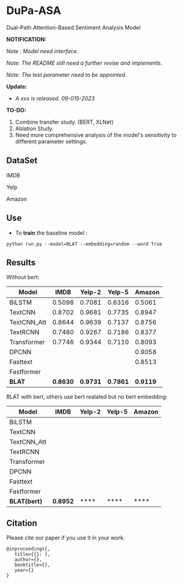 # DuPa-ASA
 Dual-Path Attention-Based Sentiment Analysis Model

**NOTIFICATION:**

_Note : Model need interface._

*Note: The README still need a further revise and implements.* 

*Note: The test parameter need to be appointed.*

__Update:__

* *A xxx is released. 09-015-2023*

**TO-DO:**

1. Combine transfer study. (BERT, XLNet)
2. Ablation Study.
3. Need more comprehensive analysis of the model's sensitivity to different parameter settings.

## DataSet

IMDB

Yelp

Amazon

## Use

* To **train** the  baseline model :

```shell
python run.py --model=BLAT --embedding=random --word True
```

## Results

Without bert:

| Model       | IMDB       | Yelp-2     | Yelp-5     | Amazon     |
| ----------- | ---------- | ---------- | ---------- | ---------- |
| BiLSTM      | 0.5098     | 0.7081     | 0.6316     | 0.5061     |
| TextCNN     | 0.8702     | 0.9681     | 0.7735     | 0.8947     |
| TextCNN_Att | 0.8644     | 0.9639     | 0.7137     | 0.8756     |
| TextRCNN    | 0.7480     | 0.9267     | 0.7186     | 0.8377     |
| Transformer | 0.7746     | 0.9344     | 0.7110     | 0.8093     |
| DPCNN       |            |            |            | 0.9058     |
| Fasttext    |            |            |            | 0.8513     |
| Fastformer  |            |            |            |            |
| **BLAT**    | **0.8630** | **0.9731** | **0.7861** | **0.9119** |

BLAT with bert, others use bert realated but no bert embedding:

| Model          | IMDB       | Yelp-2 | Yelp-5 | Amazon |
| -------------- | ---------- | ------ | ------ | ------ |
| BiLSTM         |            |        |        |        |
| TextCNN        |            |        |        |        |
| TextCNN_Att    |            |        |        |        |
| TextRCNN       |            |        |        |        |
| Transformer    |            |        |        |        |
| DPCNN          |            |        |        |        |
| Fasttext       |            |        |        |        |
| Fastformer     |            |        |        |        |
| **BLAT(bert)** | **0.8952** | ****   | ****   | ****   |

## Citation

Please cite our paper if you use it in your work:

```shell
@inproceedings{,
   title={{}: },
   author={},
   booktitle={},
   year={}
}
```
